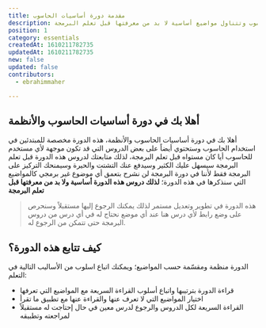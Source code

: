 ```yaml
---
title: مقدمة دورة أساسيات الحاسوب
description: دورة أساسيات الحاسوب واﻷنظمة مخصصة للمبتدئين في استخدام الحاسوب وتتناول مواضيع أساسية لا بد من معرفتها قبل تعلم البرمجة
position: 1
category: essentials
createdAt: 1610211782735
updatedAt: 1610211782735
new: false
updated: false
contributors:
  - ebrahimmaher

---
```


## أهلا بك في دورة أساسيات الحاسوب واﻷنظمة
أهلا بك في دورة أساسيات الحاسوب واﻷنظمة، هذه الدورة مخصصة للمبتدئين في استخدام الحاسوب 
وستحتوي أيضاً على بعض الدروس التي قد تكون موجهة ﻷي مستخدم للحاسوب أيا كان مستواه قبل تعلم البرمجة، 
لذلك متابعتك لدروس هذه الدورة قبل تعلم البرمجة سيسهل عليك الكثير وسيدفع عنك التشتت والحيرة وسيمنحك التركيز على البرمجة فقط ﻷننا في دورة البرمجة لن نشرح بتعمق أي موضوع غير برمجي كالمواضيع التي سنذكرها في هذه الدورة؛ **لذلك دروس هذه الدورة أساسية ولا بد من معرفتها قبل تعلم البرمجة**

> هذه الدورة في تطوير وتعديل مستمر لذلك يمكنك الرجوع إليها مستقبلاً وسنحرص على وضع رابط لأي درس هنا عند أي موضع نحتاج له في أي درس من دروس البرمجة حتى تتمكن من الرجوع له.

## كيف تتابع هذه الدورة؟
الدورة منظمة ومقسّمة حسب المواضيع؛ ويمكنك اتباع اسلوب من اﻷساليب التالية في التعلم:
- قراءة الدورة بترتيبها واتباع أسلوب القراءة السريعة مع المواضيع التي تعرفها
- اختيار المواضيع التي لا تعرف عنها والقراءة عنها مع تطبيق ما تقرأ
- القراءة السريعة لكل الدروس والرجوع لدرس معين في حال إحتاجت له مستقبلاً لمراجعته وتطبيقه
